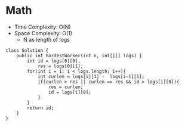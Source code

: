 # Math
* Time Complexity: O(N)
* Space Complexity: O(1)
	* N as length of logs
```
class Solution {
    public int hardestWorker(int n, int[][] logs) {
        int id = logs[0][0],
            res = logs[0][1];
        for(int i = 1; i < logs.length; i++){
            int curlen = logs[i][1] -  logs[i-1][1]; 
            if(curlen > res || curlen == res && id > logs[i][0]){
                res = curlen;
                id = logs[i][0];
            }
        }
        return id;
    }
}
```